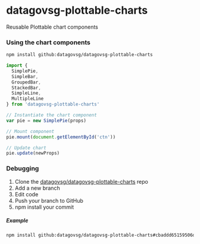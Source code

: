 # datagovsg-plottable-charts
Reusable Plottable chart components

### Using the chart components
```bash
npm install github:datagovsg/datagovsg-plottable-charts
```

```javascript
import {
  SimplePie,
  SimpleBar,
  GroupedBar,
  StackedBar,
  SimpleLine,
  MultipleLine
} from 'datagovsg-plottable-charts'

// Instantiate the chart component
var pie = new SimplePie(props)

// Mount component
pie.mount(document.getElementById('ctn'))

// Update chart
pie.update(newProps)
```

### Debugging

1. Clone the [datagovsg/datagovsg-plottable-charts](https://github.com/datagovsg/datagovsg-plottable-charts) repo
2. Add a new branch
3. Edit code
4. Push your branch to GitHub
5. npm install your commit

##### Example
```bash
npm install github:datagovsg/datagovsg-plottable-charts#cbaddd65159506d633c4d4aea214e5fc3fea5c76
```
